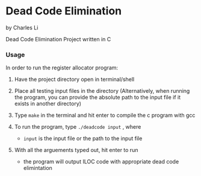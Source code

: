 # Dead Code Elimination

by Charles Li

Dead Code Elimination Project written in C

### Usage 
In order to run the register allocator program:
1) Have the project directory open in terminal/shell

2) Place all testing input files in the directory
    (Alternatively, when running the program, you can provide the 
    absolute path to the input file if it exists in another directory)

3) Type `make` in the terminal and hit enter to compile the c program
   with gcc

4) To run the program, type `./deadcode input` , where
    - `input` is the input file or the path to the input file

5) With all the arguements typed out, hit enter to run
    - the program will output ILOC code with appropriate dead code elimintation
